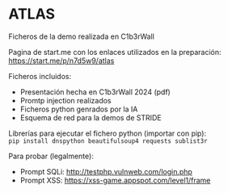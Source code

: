 # ATLAS
Ficheros de la demo realizada en C1b3rWall

Pagina de start.me con los enlaces utilizados en la preparación:
https://start.me/p/n7d5w9/atlas

Ficheros incluidos:
- Presentación hecha en C1b3rWall 2024 (pdf) 
- Promtp injection realizados
- Ficheros python genrados por la IA
- Esquema de red para la demos de STRIDE

Librerías para ejecutar el fichero python (importar con pip):
<code> pip install dnspython beautifulsoup4 requests sublist3r </code>

Para probar (legalmente): 
- Prompt SQLi: http://testphp.vulnweb.com/login.php
- Prompt XSS: https://xss-game.appspot.com/level1/frame
 
